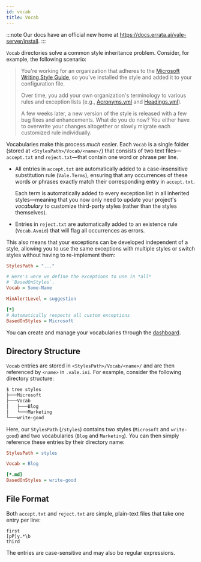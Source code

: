 ```yaml
---
id: vocab
title: Vocab
---
```


:::note
Our docs have an official new home at https://docs.errata.ai/vale-server/install.
:::

`Vocab` directories solve a common style
inheritance problem. Consider, for example, the following scenario:

> You're working for an organization that adheres to the
> [Microsoft Writing Style Guide](https://github.com/errata-ai/Microsoft), so
> you've installed the style and added it to your configuration file.
>
> Over time, you add your own organization's terminology to various rules and
> exception lists (e.g.,
> [Acronyms.yml](https://github.com/errata-ai/Microsoft/blob/master/Microsoft/Acronyms.yml)
> and
> [Headings.yml](https://github.com/errata-ai/Microsoft/blob/master/Microsoft/Headings.yml)).
>
> A few weeks later, a new version of the style is released with a few bug fixes and
> enhancements. What do you do now? You either have to overwrite your changes altogether
> or slowly migrate each customized rule individually.

Vocabularies make this process *much* easier. Each `Vocab` is a single folder
(stored at `<StylesPath>/Vocab/<name>/`) that consists of two text
files&mdash;`accept.txt` and `reject.txt`&mdash;that contain one word or phrase
per line.

* All entries in `accept.txt` are automatically added to a case-insensitive
  substitution rule (`Vale.Terms`), ensuring that any occurrences of these
  words or phrases exactly match their corresponding entry in `accept.txt`.

  Each term is automatically added to every exception list in all inherited
  styles&mdash;meaning that you now only need to update your project's
  *vocabulary* to customize third-party styles (rather than the styles
  themselves).

* Entries in `reject.txt` are automatically added to an existence rule
  (`Vocab.Avoid`) that will flag all occurrences as errors.

This also means that your exceptions can be developed independent of a style,
allowing you to use the same exceptions with multiple styles or switch styles
without having to re-implement them:

```ini
StylesPath = "..."

# Here's were we define the exceptions to use in *all*
# `BasedOnStyles`.
Vocab = Some-Name

MinAlertLevel = suggestion

[*]
# Automatically respects all custom exceptions
BasedOnStyles = Microsoft
```

You can create and manage your vocabularies through the [dashboard](ui#dashbaord).

## Directory Structure

`Vocab` entries are stored in `<StylesPath>/Vocab/<name>/` and are then
referenced by `<name>` in `.vale.ini`. For example, consider the following
directory structure:

```bash
$ tree styles
├───Microsoft
├───Vocab
│   ├───Blog
│   └───Marketing
└───write-good
```

Here, our `StylesPath` (`/styles`) contains two styles (`Microsoft` and
`write-good`) and two vocabularies (`Blog` and `Marketing`). You can then
simply reference these entries by their directory name:

```ini title=".vale.ini"
StylesPath = styles

Vocab = Blog

[*.md]
BasedOnStyles = write-good
```

## File Format

Both `accept.txt` and `reject.txt` are simple, plain-text files that take one
entry per line:

```text
first
[pP]y.*\b
third
```

The entries are case-sensitive and may also be regular expressions.

